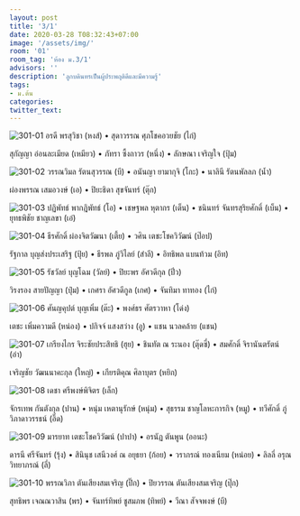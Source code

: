 ```yaml
---
layout: post
title: '3/1'
date: 2020-03-28 T08:32:43+07:00
image: '/assets/img/'
room: '01'
room_tag: 'ห้อง ม.3/1'
advisors: ''
description: 'ลูกบดินทรเป็นผู้ประพฤติดีและมีความรู้'
tags:
- ม.ต้น
categories:
twitter_text:
---
```

![301-01](https://res.cloudinary.com/dbruw74ms/image/upload/r_8,c_fit,w_760/v1585362007/301-01_xlig0t.png)
อรดี พรสุวิชา (หงส์) • สุดาวรรณ ศุภโชคอวยชัย (ไก่)

สุกัญญา อ่อนละเมียด (เหมียว) • ภัทรา ซึ้งถาวร (หนึ่ง) • ลักษณา เจริญใจ (ปุ้ม)

![301-02](https://res.cloudinary.com/dbruw74ms/image/upload/r_8,c_fit,w_760/v1585362006/301-02_kfupjl.png)
วรรณวิมล รัตนสุวรรณ (บี) • อนันญา ยามากุจิ (โกะ) • นาลินี รัตนพัลลภ (น้ำ)

ผ่องพรรณ เสมอวงษ์ (เอ) • ปิยะธิดา สุขจันทร์ (ตุ๊ก)

![301-03](https://res.cloudinary.com/dbruw74ms/image/upload/r_8,c_fit,w_760/v1585362006/301-03_tzg7nq.png)
ปฏิพัทธ์ พากฎิพัทธ์ (โอ) • เชษฐพล หุตากร (เต็น) • ชนินทร์ จันทรสุริยศักดิ์ (เบ็น) • ยุทธพิชัย ชาญเลขา (เอ๋)

![301-04](https://res.cloudinary.com/dbruw74ms/image/upload/r_8,c_fit,w_760/v1585362009/301-04_lccm2f.png)
ธีรศักดิ์ ผ่องจิตวัฒนา (เตี้ย) • วศิน เตชะโชควิวัฒน์ (ป๊อป)

รัฐกาล บุญส่งประเสริฐ (ปุ้ย) • ธีรพล ภู่วิไลย์ (สำลี) • อิทธิพล แบนท้วม (อิท)

![301-05](https://res.cloudinary.com/dbruw74ms/image/upload/r_8,c_fit,w_760/v1585363310/301-05_yqsjcj.png)
รัชวัลย์ บุญโฉม (วัลย์) • ปิยะพร อัศวดีกุล (ปิ๋ว)

วิรงรอง สายปัญญา (ปุ๋ม) • เกศรา อัศวดีกูล (เกศ) • จันทิมา ทาทอง (ไก่)

![301-06](https://res.cloudinary.com/dbruw74ms/image/upload/r_8,c_fit,w_760/v1585363310/301-06_fz5gwj.png)
ศันญคุปต์ บุญเพิ่ม (ต๊ะ) • พงศ์ธร ศัตรวาหา (โด่ง)

เตชะ เพิ่มความดี (หน่อง) • ปกิจจ์ แสงสว่าง (อู) • แชน นวลคล้าย (แชน)

![301-07](https://res.cloudinary.com/dbruw74ms/image/upload/r_8,c_fit,w_760/v1585363310/301-07_hm1yii.png)
เกรียงไกร จิระชัยประสิทธิ (ฮุย) • ชินทัต ณ ระนอง (ตุ๊ดซี่) • สมศักดิ์ จิรานันตรัตน์ (อ๋า)

เจริญชัย วัฒนนาคะกุล (ใหญ่) • เกียรติคุณ ศิลาบุตร (หยิก)

![301-08](https://res.cloudinary.com/dbruw74ms/image/upload/r_8,c_fit,w_760/v1585363310/301-08_oeo5hf.png)
เดชา ศรีพงษ์พิจิตร (เล็ก)

จักรเทพ กันตังกุล (ปาน) • หนุ่ม เหตานุรักษ์ (หนุ่ม) • สุธรรม ชาญโลหะการกิจ (หมู) • ทวีศักดิ์ ภู่วิภาดาวรรธน์ (อิ๊ด)

![301-09](https://res.cloudinary.com/dbruw74ms/image/upload/r_8,c_fit,w_760/v1585363310/301-09_vb0iq0.png)
มารยาท เตชะโชควิวัฒน์ (ปาปา) • อรนัฏ ตันพูน (ออนะ)

ดารนี ศรีจันทร์ (รุ้ง) • สินินุช เสนีวงศ์ ณ อยุธยา (ก้อย) • วราภรณ์ ทองเนียม (หน่อย) • ลิลลี่ อรุณวิทยาภรณ์ (ลี่)

![301-10](https://res.cloudinary.com/dbruw74ms/image/upload/r_8,c_fit,w_760/v1585363311/301-10_bjiyj5.png)
พรรณวิภา ตันเสียงสมเจริญ (ปิ๊ก) • ปิยวรรณ ตันเสียงสมเจริญ (ปุ๊ก)

สุทธิพร เจณณวาสิน (พร) • จันทร์ทิพย์ ชูสมภพ (ทิพย์) • วีณา สัจจพงษ์ (บี)
